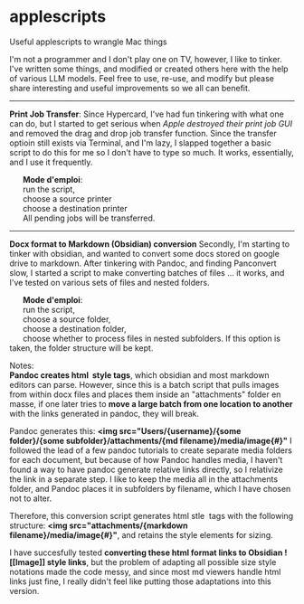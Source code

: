 # applescripts
Useful applescripts to wrangle Mac things

I'm not a programmer and I don't play one on TV, however, I like to tinker. I've written some things, and modified or created others here with the help of various LLM models. Feel free to use, re-use, and modify but please share interesting and useful improvements so we all can benefit.

---

**Print Job Transfer**: 
Since Hypercard, I've had fun tinkering with what one can do, but I started to get serious when _Apple destroyed their print job GUI_ and removed the drag and drop job transfer function. Since the transfer optioin still exists via Terminal, and I'm lazy, I slapped together a basic script to do this for me so I don't have to type so much. It works, essentially, and I use it frequently. 

      **Mode d'emploi**:   
      run the script,   
      choose a source printer  
      choose a destination printer  
      All pending jobs will be transferred.
  
---

**Docx format to Markdown (Obsidian) conversion**
Secondly, I'm starting to tinker with obsidian, and wanted to convert some docs stored on google drive to markdown. After tinkering with Pandoc, and finding Panconvert slow, I started a script to make converting batches of files ... it works, and I've tested on various sets of files and nested folders. 

      **Mode d'emploi**:   
      run the script,   
      choose a source folder,   
      choose a destination folder,   
      choose whether to process files in nested subfolders. If this option is taken, the folder structure will be kept.

Notes:  
**Pandoc creates html <img> style tags**, which obsidian and most markdown editors can parse. 
However, since this is a batch script that pulls images from within docx files and places them inside an "attachments" folder en masse, if one later tries to **move a large batch from one location to another** with the links generated in pandoc, they will break.

Pandoc generates this:
**<img src="Users/{username}/{some folder}/{some subfolder}/attachments/{md filename}/media/image{#}"** I followed the lead of a few pandoc tutorials to create separate media folders for each document, but because of how Pandoc handles media, I haven't found a way to have pandoc generate relative links directly, so I relativize the link in a separate step. I like to keep the media all in the attachments folder, and Pandoc places it in subfolders by filename, which I have chosen not to alter.

Therefore, this conversion script generates html stle <img> tags with the following structure:
**<img src="attachments/{markdown filename}/media/image{#}"**, and retains the style elements for sizing. 

I have succesfully tested **converting these html format links to Obsidian ![[Image]] style links**, but the problem of adapting all possible size style notations made the code messy, and since most md viewers handle html links just fine, I really didn't feel like putting those adaptations into this version. 
